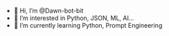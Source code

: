 - 👋 Hi, I’m @Dawn-bot-bit
- 👀 I’m interested in Python, JSON, ML, AI...
- 🌱 I’m currently learning Python, Prompt Engineering


<!---
Dawn-bot-bit/Dawn-bot-bit is a ✨ special ✨ repository because its `README.md` (this file) appears on your GitHub profile.
You can click the Preview link to take a look at your changes.
--->
